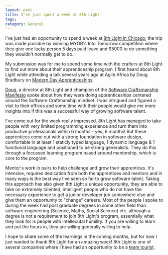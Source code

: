 ```yaml
---
layout: post
title: I've just spent a week at 8th Light
tags: 
category: General
---
```


I've just had an opportunity to spend a week at [8th Light in Chicago](https://8thlight.com/), the trip was made possible by winning MYOB's Into Tomorrow competition where they give one lucky person 5 days paid leave and $5000 to do something they wouldn't normally get to do. 

My submission was for me to spend some time with the crafters at 8th Light to find out more about their apprenticeship program. I first heard about 8th Light while attending a talk several years ago at Agile Africa by Doug Bradbury on [Modern Day Apprenticeships](https://www.youtube.com/watch?v=ZKRghzP9H7M). 

[Doug](https://twitter.com/dougbradbury), a director at 8th Light and champion of the [Software Craftsmanship Manifesto](http://manifesto.softwarecraftsmanship.org/) spoke about how they were doing apprenticeships centered around the Software Craftmanship mindset. I was intrigued and figured a visit to their offices and some time with their people would give me more insights into if this was a successful way of growing software talent. 

I've come out for the week really impressed. 8th Light has managed to take people with very limited programming experience and turn them into productive professionals within 6 months - yes, 6 months! But these apprentices come out with a strong foundation in software design, comfortable in at least 1 staticly typed language, 1 dynamic language & 1 functional language and positioned to be strong generalists. They do this through a focussed learning program based around mentorship, which is core to the program.

Mentor's work in pairs to help challenge and grow their apprentices. It's intensive, requires dedication from both the apprentices and mentors and in many ways is the best way I've seen so far to grow software talent. Taking this approach has also given 8th Light a unique opportunity, they are able to take on extremely talented, intelligent people who do not have the necessary experience to get a junior developer job somewhere else and give them an opportunity to "change" careers. Most of the people I spoke to during the week had post graduate degrees in some other field than software engineering (Science, Maths, Social Science) etc. although a degree is not a requirement to join 8th Light's program, essentially what they look for is people with intellecutal humility. If you are willing to learn and put the hours in, they are willing generally willing to help.

I hope to share some of the learnings in the coming months, but for now I just wanted to thank 8th Light for an amazing week! 8th Light is one of several companies where I have had an opportunity to be a [team tourist](http://blog.markpearl.co.za/Team-Tourism). 
